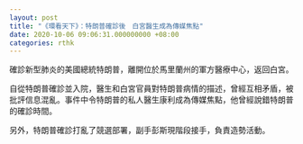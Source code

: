 ```yaml
---
layout: post
title: "《環看天下》：特朗普確診後　白宮醫生成為傳媒焦點"
date: 2020-10-06 09:06:31.000000000 +08:00
categories: rthk
---
```


確診新型肺炎的美國總統特朗普，離開位於馬里蘭州的軍方醫療中心，返回白宮。

自從特朗普確診並入院，醫生和白宮官員對特朗普病情的描述，曾經互相矛盾，被批評信息混亂。事件中令特朗普的私人醫生康利成為傳媒焦點，他曾經說錯特朗普的確診時間。

另外，特朗普確診打亂了競選部署，副手彭斯現階段接手，負責造勢活動。
